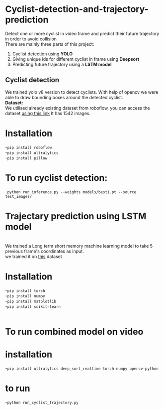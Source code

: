 # Cyclist-detection-and-trajectory-prediction
Detect one or more cyclist in video frame and predict their future trajectory in order to avoid collision
<br>There are mainly three parts of this project:
1. Cyclist detection using **YOLO**
2. Giving unique ids for different cyclist in frame using **Deepsort**
3. Predicting future trajectory using a **LSTM model**
## Cyclist detection
We trained yolo v8 version to detect cyclists. With help of opencv we were able to draw bounding boxes around the detected cyclist.
<br>**Dataset:**
<br>We utilised already existing dataset from roboflow, you can access the dataset  [using this link]( https://universe.roboflow.com/cycler-vi9vn/cyclists-lt9pl/browse?queryText=&pageSize=50&startingIndex=0&browseQuery=true) It has 1542 images.
# Installation
-`pip install roboflow`<br>
-`pip install ultralytics` <br>
-`pip install pillow`<br>
# To run cyclist detection:
-`python run_inference.py --weights models/best1.pt --source test_images/`
# Trajectary prediction using LSTM model
<br>We trained a Long term short memory machine learning model to take 5 previous frame's coordinates as input.<br>
we trained it on [this]() dataset<br>
# Installation
-`pip install torch  `<br>
-`pip install numpy` <br>
-`pip install matplotlib `<br>
-`pip install scikit-learn` <br>
<br>
# To run combined model on video 
# installation
-`pip install ultralytics deep_sort_realtime torch numpy opencv-python`
# to run
-`python run_cyclist_trajectory.py`





